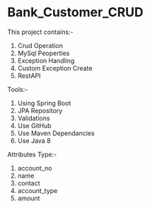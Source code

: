 # Bank_Customer_CRUD

This project contains:-
1. Crud Operation
2. MySql Peoperties
3. Exception Handling
4. Custom Exception Create
5. RestAPI


Tools:-
1. Using Spring Boot
2. JPA Repository
3. Validations
4. Use GitHub
5. Use Maven Dependancies
6. Use Java 8



Attributes Type:- 
1. account_no
2. name
3. contact
4. account_type
5. amount
